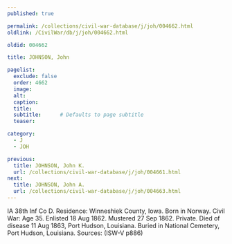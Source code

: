 ```yaml
---
published: true

permalink: /collections/civil-war-database/j/joh/004662.html
oldlink: /CivilWar/db/j/joh/004662.html

oldid: 004662

title: JOHNSON, John

pagelist:
  exclude: false
  order: 4662
  image: 
  alt:
  caption:
  title:
  subtitle:      # Defaults to page subtitle
  teaser:

category: 
  - J 
  - JOH

previous:
  title: JOHNSON, John K.
  url: /collections/civil-war-database/j/joh/004661.html  
next:
  title: JOHNSON, John A.
  url: /collections/civil-war-database/j/joh/004663.html   
---
```

IA 38th Inf Co D. Residence: Winneshiek County, Iowa. Born in Norway. Civil War: Age 35. Enlisted 18 Aug 1862. Mustered 27 Sep 1862. Private. Died of disease 11 Aug 1863, Port Hudson, Louisiana. Buried in National Cemetery, Port Hudson, Louisiana. Sources: (ISW-V p886)
